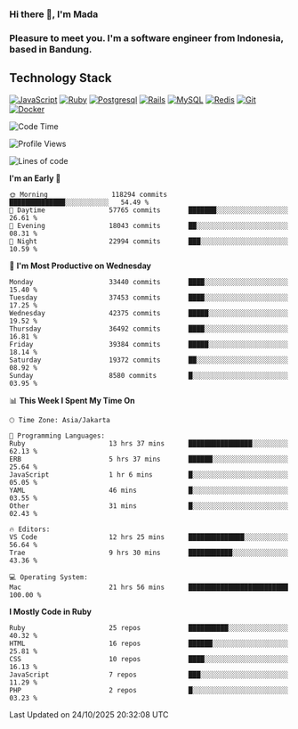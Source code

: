 ### Hi there 👋, I'm Mada
### Pleasure to meet you. I'm a software engineer from Indonesia, based in Bandung.

## Technology Stack

[![JavaScript](https://img.shields.io/badge/-JavaScript-%23F7DF1C?style=flat-square&logo=javascript&logoColor=000000&labelColor=%23F7DF1C&color=%23FFCE5A)](https://www.javascript.com/)
[![Ruby](https://img.shields.io/badge/Ruby-CC342D?style=flat-square&logo=ruby&logoColor=white)](https://www.ruby-lang.org/en/)
[![Postgresql](https://img.shields.io/badge/PostgreSQL-316192?style=flat-square&logo=postgresql&logoColor=ffffff)](https://www.postgresql.org/)
[![Rails](https://img.shields.io/badge/Ruby_on_Rails-CC0000?style=flat-square&logo=ruby-on-rails&logoColor=white)](https://rubyonrails.org/)
[![MySQL](https://img.shields.io/badge/-MySQL-4479A1?style=flat-square&logo=MySQL&logoColor=ffffff)](https://www.mysql.com/)
[![Redis](https://img.shields.io/badge/-Redis-DC382D?style=flat-square&logo=Redis&logoColor=ffffff)](https://redis.io/)
[![Git](https://img.shields.io/badge/-Git-%23F05032?style=flat-square&logo=git&logoColor=%23ffffff)](https://git-scm.com/)
[![Docker](https://img.shields.io/badge/-Docker-2496ED?style=flat-square&logo=docker&logoColor=ffffff)](https://www.docker.com/)
<!--
**madaarya/madaarya** is a ✨ _special_ ✨ repository because its `README.md` (this file) appears on your GitHub profile.

Here are some ideas to get you started:

- 🔭 I’m currently working on ...
- 🌱 I’m currently learning ...
- 👯 I’m looking to collaborate on ...
- 🤔 I’m looking for help with ...
- 💬 Ask me about ...
- 📫 How to reach me: ...
- 😄 Pronouns: ...
- ⚡ Fun fact: ...
-->
<!--START_SECTION:waka-->
![Code Time](http://img.shields.io/badge/Code%20Time-7%2C847%20hrs%2014%20mins-blue)

![Profile Views](http://img.shields.io/badge/Profile%20Views-0-blue)

![Lines of code](https://img.shields.io/badge/From%20Hello%20World%20I%27ve%20Written-55.5%20million%20lines%20of%20code-blue)

**I'm an Early 🐤** 

```text
🌞 Morning                118294 commits      ██████████████░░░░░░░░░░░   54.49 % 
🌆 Daytime                57765 commits       ███████░░░░░░░░░░░░░░░░░░   26.61 % 
🌃 Evening                18043 commits       ██░░░░░░░░░░░░░░░░░░░░░░░   08.31 % 
🌙 Night                  22994 commits       ███░░░░░░░░░░░░░░░░░░░░░░   10.59 % 
```
📅 **I'm Most Productive on Wednesday** 

```text
Monday                   33440 commits       ████░░░░░░░░░░░░░░░░░░░░░   15.40 % 
Tuesday                  37453 commits       ████░░░░░░░░░░░░░░░░░░░░░   17.25 % 
Wednesday                42375 commits       █████░░░░░░░░░░░░░░░░░░░░   19.52 % 
Thursday                 36492 commits       ████░░░░░░░░░░░░░░░░░░░░░   16.81 % 
Friday                   39384 commits       █████░░░░░░░░░░░░░░░░░░░░   18.14 % 
Saturday                 19372 commits       ██░░░░░░░░░░░░░░░░░░░░░░░   08.92 % 
Sunday                   8580 commits        █░░░░░░░░░░░░░░░░░░░░░░░░   03.95 % 
```


📊 **This Week I Spent My Time On** 

```text
🕑︎ Time Zone: Asia/Jakarta

💬 Programming Languages: 
Ruby                     13 hrs 37 mins      ████████████████░░░░░░░░░   62.13 % 
ERB                      5 hrs 37 mins       ██████░░░░░░░░░░░░░░░░░░░   25.64 % 
JavaScript               1 hr 6 mins         █░░░░░░░░░░░░░░░░░░░░░░░░   05.05 % 
YAML                     46 mins             █░░░░░░░░░░░░░░░░░░░░░░░░   03.55 % 
Other                    31 mins             █░░░░░░░░░░░░░░░░░░░░░░░░   02.43 % 

🔥 Editors: 
VS Code                  12 hrs 25 mins      ██████████████░░░░░░░░░░░   56.64 % 
Trae                     9 hrs 30 mins       ███████████░░░░░░░░░░░░░░   43.36 % 

💻 Operating System: 
Mac                      21 hrs 56 mins      █████████████████████████   100.00 % 
```

**I Mostly Code in Ruby** 

```text
Ruby                     25 repos            ██████████░░░░░░░░░░░░░░░   40.32 % 
HTML                     16 repos            ██████░░░░░░░░░░░░░░░░░░░   25.81 % 
CSS                      10 repos            ████░░░░░░░░░░░░░░░░░░░░░   16.13 % 
JavaScript               7 repos             ███░░░░░░░░░░░░░░░░░░░░░░   11.29 % 
PHP                      2 repos             █░░░░░░░░░░░░░░░░░░░░░░░░   03.23 % 
```




 Last Updated on 24/10/2025 20:32:08 UTC
<!--END_SECTION:waka-->
